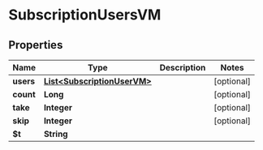 

# SubscriptionUsersVM


## Properties

| Name | Type | Description | Notes |
|------------ | ------------- | ------------- | -------------|
|**users** | [**List&lt;SubscriptionUserVM&gt;**](SubscriptionUserVM.md) |  |  [optional] |
|**count** | **Long** |  |  [optional] |
|**take** | **Integer** |  |  [optional] |
|**skip** | **Integer** |  |  [optional] |
|**$t** | **String** |  |  |



